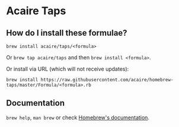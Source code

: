 # Acaire Taps

## How do I install these formulae?
`brew install acaire/taps/<formula>`

Or `brew tap acaire/taps` and then `brew install <formula>`.

Or install via URL (which will not receive updates):

```
brew install https://raw.githubusercontent.com/acaire/homebrew-taps/master/Formula/<formula>.rb
```

## Documentation
`brew help`, `man brew` or check [Homebrew's documentation](https://docs.brew.sh).

